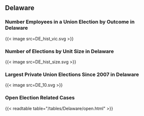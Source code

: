 ##  Delaware

### Number Employees in a Union Election by Outcome in Delaware
{{< image src=DE_hist_vic.svg >}}

### Number of Elections by Unit Size in Delaware
{{< image src=DE_hist_size.svg >}}

### Largest Private Union Elections Since 2007 in Delaware
{{< image src=DE_10.svg >}}

### Open Election Related Cases
{{< readtable table="/tables/Delaware/open.html" >}}

